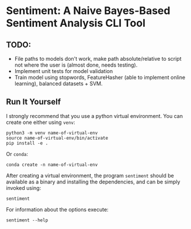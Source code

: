 # Sentiment: A Naive Bayes-Based Sentiment Analysis CLI Tool
## TODO:
* File paths to models don't work, make path absolute/relative to script not where the user is (almost done, needs testing).
* Implement unit tests for model validation
* Train model using stopwords, FeatureHasher (able to implement online learning), balanced datasets + SVM.

## Run It Yourself
I strongly recommend that you use a python virtual environment. You can create one either using 
`venv`:
```
python3 -m venv name-of-virtual-env
source name-of-virtual-env/bin/activate
pip install -e .
````
Or `conda`:
```
conda create -n name-of-virtual-env 
```

After creating a virtual environment, the program `sentiment` should be available as a binary and 
installing the dependencies, and can be simply invoked using:
```
sentiment
```

For information about the options execute:
```
sentiment --help
```

